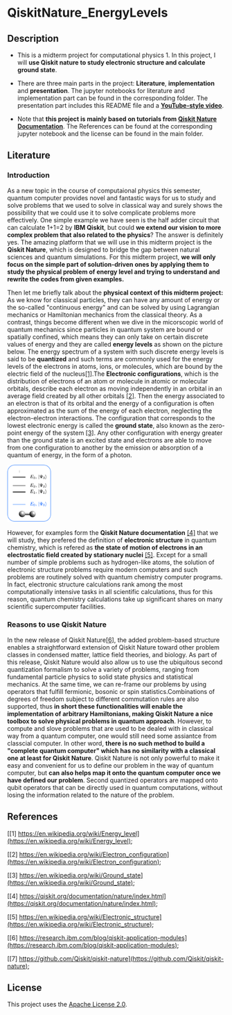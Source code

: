 # QiskitNature_EnergyLevels
## Description
+ This is a midterm project for computational physics 1. In this project, I will **use Qiskit nature to study electronic structure and calculate ground state**.

+ There are three main parts in the project: **Literature**, **implementation** and **presentation**. The jupyter notebooks for literature and implementation part can be found in the corresponding folder. The presentation part includes this README file and a **[YouTube-style video]()**.

+ Note that **this project is mainly based on tutorials from [Qiskit Nature Documentation](https://qiskit.org/documentation/nature/index.html)**. The References can be found at the corresponding jupyter notebook and the license can be found in the main folder.

## Literature

### Introduction

As a new topic in the course of computaional physics this semester, quantum computer provides novel and fantastic ways for us to study and solve problems that we used to solve in classical way and surely shows the possibility that we could use it to solve complicate problems more effectively. One simple example we have seen is the half adder circuit that can calculate 1+1=2 by **IBM Qiskit**, but could **we extend our vision to more complex problem that also related to the physics**? The answer is definitely yes. The amazing platform that we will use in this midterm project is the **Qiskit Nature**, which is designed to bridge the gap between natural sciences and quantum simulations. For this midterm project, **we will only focus on the simple part of solution-driven ones by applying them to study the physical problem of energy level and trying to understand and rewrite the codes from given examples.**

Then let me briefly talk about the **physical context of this midterm project:** As we know for classical particles, they can have any amount of energy or the so-called "continuous energy" and can be solved by using Lagrangian mechanics or Hamiltonian mechanics from the classical theory. As a contrast, things become different when we dive in the micorscopic world of quantum mechanics since particles in quantum system are bound or spatially confined, which means they can only take on certain discrete values of energy and they are called **energy levels** as shown on the picture below. The energy spectrum of a system with such discrete energy levels is said to be **quantized** and such terms are commonly used for the energy levels of the electrons in atoms, ions, or molecules, which are bound by the electric field of the nucleus[[1]](https://en.wikipedia.org/wiki/Energy_level).The **Electronic configurations**, which is the distribution of electrons of an atom or molecule in atomic or molecular orbitals, describe each electron as moving independently in an orbital in an average field created by all other orbitals [[2]](https://en.wikipedia.org/wiki/Electron_configuration). Then the energy associated to an electron is that of its orbital and the energy of a configuration is often approximated as the sum of the energy of each electron, neglecting the electron-electron interactions. The configuration that corresponds to the lowest electronic energy is called the **ground state**, also known as the zero-point energy of the system [[3]](https://en.wikipedia.org/wiki/Ground_state). Any other configuration with energy greater than the ground state is an excited state and electrons are able to move from one configuration to another by the emission or absorption of a quantum of energy, in the form of a photon.

<img src="energy levels.png" alt="energy levels" height="20%" width="20%"/>

However, for examples form the **Qiskit Nature documentation** [[4]](https://qiskit.org/documentation/nature/index.html) that we will study, they prefered the definition of **electronic structure** in quantum chemistry, which is refered as **the state of motion of electrons in an electrostatic field created by stationary nuclei** [[5]](https://en.wikipedia.org/wiki/Electronic_structure). Except for a small number of simple problems such as hydrogen-like atoms, the solution of electronic structure problems require modern computers and such problems are routinely solved with quantum chemistry computer programs. In fact, electronic structure calculations rank among the most computationally intensive tasks in all scientific calculations, thus for this reason, quantum chemistry calculations take up significant shares on many scientific supercomputer facilities.

### Reasons to use Qiskit Nature

In the new release of Qiskit Nature[[6]](https://research.ibm.com/blog/qiskit-application-modules), the added problem-based structure enables a straightforward extension of Qiskit Nature toward other problem classes in condensed matter, lattice field theories, and biology. As part of this release, Qiskit Nature would also allow us to use the ubiquitous second quantization formalism to solve a variety of problems, ranging from fundamental particle physics to solid state physics and statistical mechanics. At the same time, we can re-frame our problems by using operators that fulfill fermionic, bosonic or spin statistics.Combinations of degrees of freedom subject to different commutation rules are also supported, thus **in short these functionalities will enable the implementation of arbitrary Hamiltonians, making Qiskit Nature a nice toolbox to solve physical problems in quantum approach**. However, to compute and slove problems that are used to be dealed with in classical way from a quantum computer, one would still need some assiantce from classcial computer. In other word, **there is no such method to build a "complete quantum computer" which has no similarity with a classical one at least for Qiskit Nature**. Qiskit Nature is not only powerful to make it easy and convenient for us to define our problem in the way of quantum computer, but **can also helps map it onto the quantum computer once we have defined our problem**. Second quantized operators are mapped onto qubit operators that can be directly used in quantum computations, without losing the information related to the nature of the problem.

## References

[[1] https://en.wikipedia.org/wiki/Energy_level](https://en.wikipedia.org/wiki/Energy_level);

[[2] https://en.wikipedia.org/wiki/Electron_configuration](https://en.wikipedia.org/wiki/Electron_configuration);

[[3] https://en.wikipedia.org/wiki/Ground_state](https://en.wikipedia.org/wiki/Ground_state);

[[4] https://qiskit.org/documentation/nature/index.html](https://qiskit.org/documentation/nature/index.html);

[[5] https://en.wikipedia.org/wiki/Electronic_structure](https://en.wikipedia.org/wiki/Electronic_structure);

[[6] https://research.ibm.com/blog/qiskit-application-modules](https://research.ibm.com/blog/qiskit-application-modules);

[[7] https://github.com/Qiskit/qiskit-nature](https://github.com/Qiskit/qiskit-nature);

## License

This project uses the [Apache License 2.0](https://github.com/Qiskit/qiskit-nature/blob/main/LICENSE.txt).
